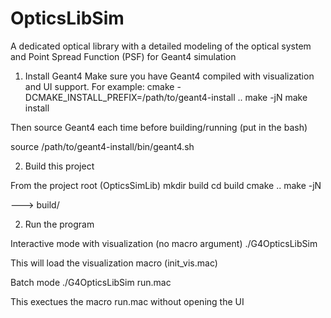 # OpticsLibSim
A dedicated optical library with a detailed modeling of the optical system and Point Spread Function (PSF) for Geant4 simulation

1. Install Geant4
Make sure you have Geant4 compiled with visualization and UI support.
For example:
cmake -DCMAKE_INSTALL_PREFIX=/path/to/geant4-install ..
make -jN
make install

Then source Geant4 each time before building/running (put in the bash)

source /path/to/geant4-install/bin/geant4.sh


2. Build this project

From the project root (OpticsSimLib)
mkdir build
cd build
cmake ..
make -jN

---> build/

2. Run the program

Interactive mode with visualization (no macro argument)
./G4OpticsLibSim

This will load the visualization macro (init_vis.mac)

Batch mode
./G4OpticsLibSim run.mac

This exectues the macro run.mac without opening the UI



